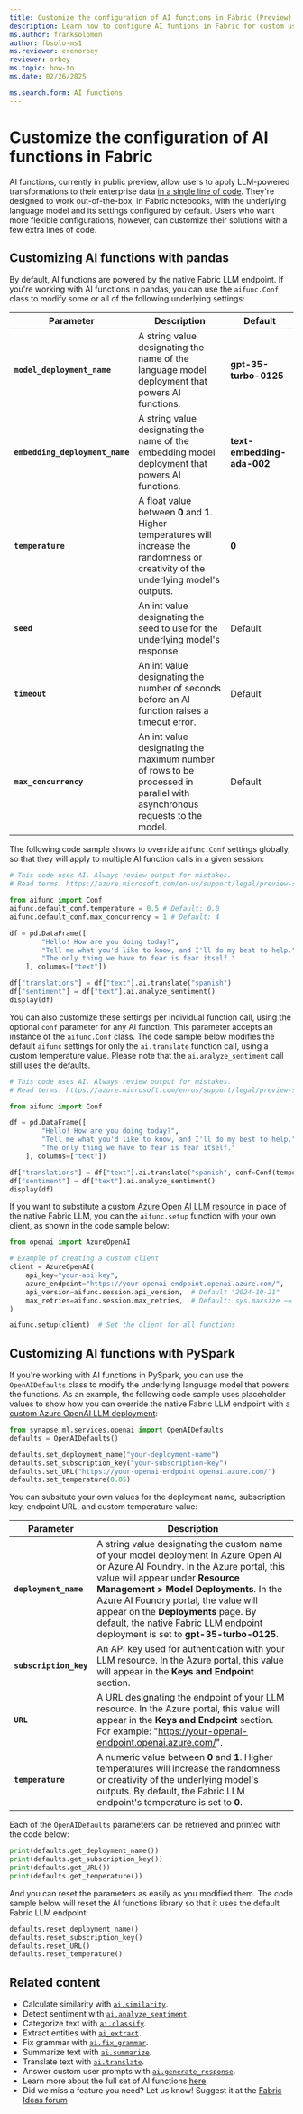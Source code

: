```yaml
---
title: Customize the configuration of AI functions in Fabric (Preview)
description: Learn how to configure AI funtions in Fabric for custom use, modifying the underlying LLM or other related settings.
ms.author: franksolomon
author: fbsolo-ms1
ms.reviewer: erenorbey
reviewer: orbey
ms.topic: how-to
ms.date: 02/26/2025

ms.search.form: AI functions
---
```


# Customize the configuration of AI functions in Fabric

AI functions, currently in public preview, allow users to apply LLM-powered transformations to their enterprise data [in a single line of code](./ai-function-overview.md). They're designed to work out-of-the-box, in Fabric notebooks, with the underlying language model and its settings configured by default. Users who want more flexible configurations, however, can customize their solutions with a few extra lines of code.

## Customizing AI functions with pandas

By default, AI functions are powered by the native Fabric LLM endpoint. If you're working with AI functions in pandas, you can use the `aifunc.Conf` class to modify some or all of the following underlying settings:

| **Parameter** | **Description** | **Default** |
|---|---|---|
| **`model_deployment_name`** | A string value designating the name of the language model deployment that powers AI functions. | **gpt-35-turbo-0125** |
| **`embedding_deployment_name`** | A string value designating the name of the embedding model deployment that powers AI functions. | **text-embedding-ada-002** |
| **`temperature`** | A float value between **0** and **1**. Higher temperatures will increase the randomness or creativity of the underlying model's outputs. | **0** |
| **`seed`** | An int value designating the seed to use for the underlying model's response. | Default |
| **`timeout`** | An int value designating the number of seconds before an AI function raises a timeout error. | Default |
| **`max_concurrency`** | An int value designating the maximum number of rows to be processed in parallel with asynchronous requests to the model. | Default |

The following code sample shows to override `aifunc.Conf` settings globally, so that they will apply to multiple AI function calls in a given session:

```python
# This code uses AI. Always review output for mistakes. 
# Read terms: https://azure.microsoft.com/en-us/support/legal/preview-supplemental-terms/

from aifunc import Conf
aifunc.default_conf.temperature = 0.5 # Default: 0.0
aifunc.default_conf.max_concurrency = 1 # Default: 4

df = pd.DataFrame([
        "Hello! How are you doing today?", 
        "Tell me what you'd like to know, and I'll do my best to help.", 
        "The only thing we have to fear is fear itself."
    ], columns=["text"])

df["translations"] = df["text"].ai.translate("spanish")
df["sentiment"] = df["text"].ai.analyze_sentiment()
display(df)
```

You can also customize these settings per individual function call, using the optional `conf` parameter for any AI function. This parameter accepts an instance of the `aifunc.Conf` class. The code sample below modifies the default `aifunc` settings for only the `ai.translate` function call, using a custom temperature value. Please note that the `ai.analyze_sentiment` call still uses the defaults.

```python
# This code uses AI. Always review output for mistakes. 
# Read terms: https://azure.microsoft.com/en-us/support/legal/preview-supplemental-terms/

from aifunc import Conf

df = pd.DataFrame([
        "Hello! How are you doing today?", 
        "Tell me what you'd like to know, and I'll do my best to help.", 
        "The only thing we have to fear is fear itself."
    ], columns=["text"])

df["translations"] = df["text"].ai.translate("spanish", conf=Conf(temperature=0.5))
df["sentiment"] = df["text"].ai.analyze_sentiment()
display(df)
```

If you want to substitute a [custom Azure Open AI LLM resource](../../../../azure-docs/articles/ai-services/openai/how-to/create-resource.md) in place of the native Fabric LLM, you can the `aifunc.setup` function with your own client, as shown in the code sample below:

```python
from openai import AzureOpenAI

# Example of creating a custom client
client = AzureOpenAI(
    api_key="your-api-key",
    azure_endpoint="https://your-openai-endpoint.openai.azure.com/",
    api_version=aifunc.session.api_version,  # Default "2024-10-21"
    max_retries=aifunc.session.max_retries,  # Default: sys.maxsize ~= 9e18
)

aifunc.setup(client)  # Set the client for all functions
```

## Customizing AI functions with PySpark

If you're working with AI functions in PySpark, you can use the `OpenAIDefaults` class to modify the underlying language model that powers the functions. As an example, the following code sample uses placeholder values to show how you can override the native Fabric LLM endpoint with a [custom Azure OpenAI LLM deployment](https://learn.microsoft.com/azure/ai-services/openai/how-to/create-resource):

```python
from synapse.ml.services.openai import OpenAIDefaults
defaults = OpenAIDefaults()

defaults.set_deployment_name("your-deployment-name")
defaults.set_subscription_key("your-subscription-key")
defaults.set_URL("https://your-openai-endpoint.openai.azure.com/")
defaults.set_temperature(0.05)
```

You can subsitute your own values for the deployment name, subscription key, endpoint URL, and custom temperature value:

| **Parameter** | **Description** |
|---|---|
| **`deployment_name`** | A string value designating the custom name of your model deployment in Azure Open AI or Azure AI Foundry. In the Azure portal, this value will appear under **Resource Management > Model Deployments**. In the Azure AI Foundry portal, the value will appear on the **Deployments** page. By default, the native Fabric LLM endpoint deployment is set to **gpt-35-turbo-0125**. |
| **`subscription_key`** | An API key used for authentication with your LLM resource. In the Azure portal, this value will appear in the **Keys and Endpoint** section. |
| **`URL`**| A URL designating the endpoint of your LLM resource. In the Azure portal, this value will appear in the **Keys and Endpoint** section. For example: "https://your-openai-endpoint.openai.azure.com/". |
| **`temperature`** | A numeric value between **0** and **1**. Higher temperatures will increase the randomness or creativity of the underlying model's outputs. By default, the Fabric LLM endpoint's temperature is set to **0**. |

Each of the `OpenAIDefaults` parameters can be retrieved and printed with the code below:

```python
print(defaults.get_deployment_name())
print(defaults.get_subscription_key())
print(defaults.get_URL())
print(defaults.get_temperature())
```

And you can reset the parameters as easily as you modified them. The code sample below will reset the AI functions library so that it uses the default Fabric LLM endpoint:

```python
defaults.reset_deployment_name()
defaults.reset_subscription_key()
defaults.reset_URL()
defaults.reset_temperature()
```

## Related content

- Calculate similarity with [`ai.similarity`](similarity.md).
- Detect sentiment with [`ai.analyze_sentiment`](analyze-sentiment.md).
- Categorize text with [`ai.classify`](classify.md).
- Extract entities with [`ai_extract`](extract.md).
- Fix grammar with [`ai.fix_grammar`](fix-grammar.md).
- Summarize text with [`ai.summarize`](summarize.md).
- Translate text with [`ai.translate`](translate.md).
- Answer custom user prompts with [`ai.generate_response`](generate-response.md).
- Learn more about the full set of AI functions [here](ai-function-overview.md).
- Did we miss a feature you need? Let us know! Suggest it at the [Fabric Ideas forum](https://ideas.fabric.microsoft.com/)